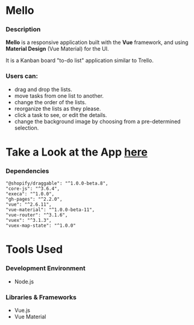 # Mello
### Description


**Mello** is a responsive application built with the **Vue** framework, and using **Material Design** (Vue Material) for the UI.

It is a Kanban board "to-do list" application similar to Trello.

### Users can:

* drag and drop the lists. 
* move tasks from one list to another.
* change the order of the lists.
* reorganize the lists as they please.
* click a task to see, or edit the details.
* change the background image by choosing from a pre-determined selection.

# Take a Look at the App [here](https://kevmhughes.github.io/Mello/)

### Dependencies
    "@shopify/draggable": "^1.0.0-beta.8",
    "core-js": "^3.6.4",
    "execa": "^1.0.0",
    "gh-pages": "^2.2.0",
    "vue": "^2.6.11",
    "vue-material": "^1.0.0-beta-11",
    "vue-router": "^3.1.6",
    "vuex": "^3.1.3",
    "vuex-map-state": "^1.0.0"

# Tools Used

### Development Environment
* Node.js

### Libraries & Frameworks
* Vue.js
* Vue Material



